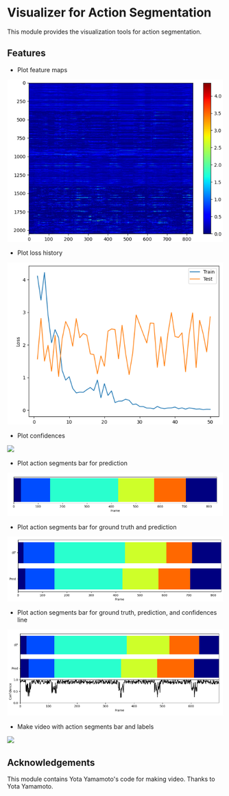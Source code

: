 # Visualizer for Action Segmentation

This module provides the visualization tools for action segmentation.

## Features

- Plot feature maps

![](docs/feature.png)

- Plot loss history

![](docs/loss.png)

- Plot confidences

![](docs/confidence.png)

- Plot action segments bar for prediction

![](docs/action_segmentation.png)

- Plot action segments bar for ground truth and prediction

![](docs/action_segmentation_with_gt.png)

- Plot action segments bar for ground truth, prediction, and confidences line

![](docs/action_segmentation_with_confidence.png)

- Make video with action segments bar and labels

![](docs/video.gif)

## Acknowledgements

This module contains Yota Yamamoto's code for making video. Thanks to Yota Yamamoto.
